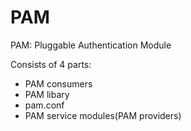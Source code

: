 # PAM
PAM: Pluggable Authentication Module

Consists of 4 parts:

- PAM consumers
- PAM libary
- pam.conf
- PAM service modules(PAM providers)

